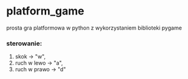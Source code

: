 # platform_game
prosta gra platformowa w python z wykorzystaniem biblioteki pygame

### sterowanie:
1. skok -> "w",
2. ruch w lewo -> "a",
3. ruch w prawo -> "d"
